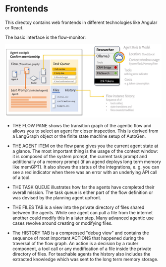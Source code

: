 # Frontends

This directoy contains web frontends in different technologies like Angular or React.

The basic interface is the flow-monitor:

![Diagram](/img/agent-cockpit.jpg)

* THE FLOW PANE shows the transition graph of the agentic flow and allows you to select an agent for closer inspection. This is derived from a LangGraph object or the finite state machine setup of AutoGen.

* THE AGENT ITEM on the flow pane gives you the current agent state at a glance. The most important thing is the usage of the context window: it is composed of the system prompt, the current task prompt and additionally of a memory prompt (if an agend deploys long term memory like memGPT).
It also shows the status of the integrations, e. g. you can see a red indicator when there was an error with an underlying API call of a tool.

* THE TASK QUEUE illustrates how far the agents have completed their overall mission. The task queue is either part of the flow definition or was devised by the planning agent upfront.

* THE FILES TAB is a view into the private directory of files shared between the agents. While one agent can pull a file from the internet another could modify this in a later step. Many advanced agentic use cases revolve around creating or modifying files.

* The HISTORY TAB is a compressed "debug view" and contains the sequence of most important ACTIONS that happened during the traversal of the flow graph. An action is a decision by a router component, a tool call or any modification of a file inside the private directory of files. For teachable agents the history also includes the extracted knowledge which was sent to the long term memory storage.